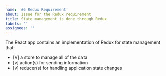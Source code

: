```yaml
---
name: '#6 Redux Requirement'
about: Issue for the Redux requirement
title: State management is done through Redux
labels: ''
assignees: ''
---
```


The React app contains an implementation of Redux for state management that:

- [V] a store to manage all of the data
- [v] action(s) for sending information
- [v] reducer(s) for handling application state changes
